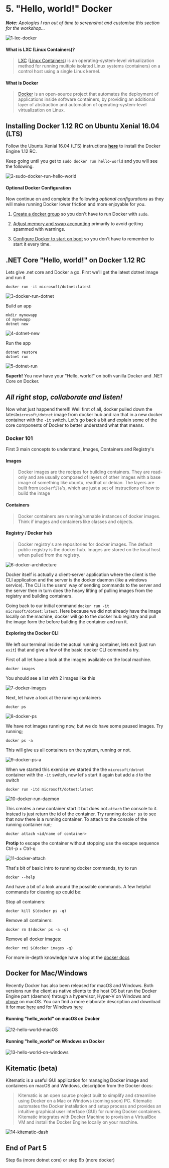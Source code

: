 # 5. "Hello, world!" Docker

_**Note:** Apologies I ran out of time to screenshot and customise this section for the workshop..._

![1-lxc-docker](Part5/1-lxc-docker.png)

#### What is LXC (Linux Containers)?

> [LXC](https://en.wikipedia.org/wiki/LXC) ([Linux Containers](https://linuxcontainers.org/)) is an operating-system-level virtualization method for running multiple isolated Linux systems (containers) on a control host using a single Linux kernel.

#### What is Docker

> [Docker](https://en.wikipedia.org/wiki/Docker_(software)) is an open-source project that automates the deployment of applications inside software containers, by providing an additional layer of abstraction and automation of operating-system-level virtualization on Linux.

## Installing Docker 1.12 RC on Ubuntu Xenial 16.04 (LTS)

Follow the Ubuntu Xenial 16.04 (LTS) instructions [__here__](https://docs.docker.com/engine/installation/linux/ubuntulinux/) to install the Docker Engine 1.12 RC.

Keep going until you get to `sudo docker run hello-world` and you will see the following.

![2-sudo-docker-run-hello-world](Part5/2-sudo-docker-run-hello-world.png)

#### Optional Docker Configuration

Now continue on and complete the following  _optional configurations_ as they will make running Docker lower friction and more enjoyable for you.

1. [Create a docker group](https://docs.docker.com/engine/installation/linux/ubuntulinux/#create-a-docker-group) so you don't have to run Docker with `sudo`.

2. [Adjust memory and swap accounting](https://docs.docker.com/engine/installation/linux/ubuntulinux/#adjust-memory-and-swap-accounting) primarily to avoid getting spammed with warnings.

3. [Configure Docker to start on boot](https://docs.docker.com/engine/installation/linux/ubuntulinux/#configure-docker-to-start-on-boot) so you don't have to remember to start it every time.

## .NET Core "Hello, world!" on Docker 1.12 RC

Lets give .net core and Docker a go. First we'll get the latest dotnet image and run it

```
docker run -it microsoft/dotnet:latest 
```

![3-docker-run-dotnet](Part5/3-docker-run-dotnet.png)

Build an app

```
mkdir mynewapp
cd mynewapp
dotnet new
```

![4-dotnet-new](Part5/4-dotnet-new.png)


Run the app

```
dotnet restore
dotnet run
```

![5-dotnet-run](Part5/5-dotnet-run.png)

__Superb!__ You now have your "Hello, world!" on both vanilla Docker and .NET Core on Docker.

## _All right stop, collaborate and listen!_

Now what just happend there!!! Well first of all, docker pulled down the latest```microsoft/dotnet``` image from docker hub and ran that in a new docker container with the ```-it``` switch. Let's go back a bit and explain some of the core components of Docker to better understand what that means.

### Docker 101

First 3 main concepts to understand, Images, Containers and Registry's

#### Images

> Docker images are the recipes for building containers. They are read-only and are usually composed of layers of other images with a base image of something like ubuntu, readhat or debian. The layers are built from ```Dockerfile```'s, which are just a set of instructions of how to build the image
 
#### Containers

> Docker containers are running/runnable instances of docker images. Think if images and containers like classes and objects.

#### Registry / Docker hub

> Docker registry's are repositories for docker images. The default public registry is the docker hub. Images are stored on the local host when pulled from the registry.

![6-docker-architecture](Part5/6-docker-architecture.svg)

Docker itself is actually a client-server application where the client is the CLI application and the server is the docker daemon (like a windows service). The CLI is the users' way of sending commands to the server and the server then in turn does the heavy lifting of pulling images from the registry and building containers. 

Going back to our initial command ```docker run -it microsoft/dotnet:latest```. Here because we did not already have the image locally on the machine, docker will go to the docker hub registry and pull the image form the before building the container and run it.

#### Exploring the Docker CLI

We left our terminal inside the actual running container, lets exit (just run ```exit```) that and give a few of the basic docker CLI command a try.

First of all let have a look at the images available on the local machine.

```
docker images
```

You should see a list with 2 images like this

![7-docker-images](Part5/7-docker-images.png)

Next, let have a look at the running containers

```
docker ps
```

![8-docker-ps](Part5/8-docker-ps.png)

We have not images running now, but we do have some paused images. Try running;

```
docker ps -a
```

This will give us all containers on the system, running or not.

![9-docker-ps-a](Part5/9-docker-ps-a.png)

When we started this exercise we started the the ```microsoft/dotnet``` container with the ```-it``` switch, now let's start it again but add a ```d``` to the switch

```
docker run -itd microsoft/dotnet:latest
```

![10-docker-run-daemon](Part5/10-docker-run-daemon.png)

This creates a new container start it but does not ```attach``` the console to it. Instead is just return the id of the container. Try running ```docker ps``` to see that now there is a running container. To attach to the console of the running container run;

```
docker attach <id/name of container>
```

__Protip__ to escape the container without stopping use the escape sequence Ctrl-p + Ctrl-q 

![11-docker-attach](Part5/11-docker-attach.png)

That's bit of basic intro to running docker commands, try to run

```
docker --help
```

And have a bit of a look around the possible commands. A few helpful commands for cleaning up could be:

Stop all containers:

```docker kill $(docker ps -q)```

Remove all containers:

```docker rm $(docker ps -a -q)```

Remove all docker images:

```docker rmi $(docker images -q)```


For more in-depth knowledge have a log at the [docker docs](https://docs.docker.com/engine/understanding-docker/)

## Docker for Mac/Windows

Recently Docker has also been released for macOS and Windows. Both versions run the client as native clients to the host OS but run the Docker Engine part (daemon) through a hypervisor, Hyper-V on Windows and [xhyve](https://github.com/mist64/xhyve/) on macOS. You can find a more elaborate description and download it for mac [here](https://docs.docker.com/docker-for-mac/) and for Windows [here](https://docs.docker.com/docker-for-windows/)


#### Running "hello_world" on macOS on Docker

![12-hello-world-macOS](Part5/12-hello-world-macOS.png)

#### Running "hello_world" on Windows on Docker

![13-hello-world-on-windows](Part5/13-hello-world-on-windows.png)


## Kitematic (beta)

Kitematic is a useful GUI application for managing Docker image and containers on macOS and Windows, description from the Docker docs:

> Kitematic is an open source project built to simplify and streamline using Docker on a Mac or Windows (coming soon) PC. Kitematic automates the Docker installation and setup process and provides an intuitive graphical user interface (GUI) for running Docker containers. Kitematic integrates with Docker Machine to provision a VirtualBox VM and install the Docker Engine locally on your machine.

![14-kitematic-dash](Part5/14-kitematic-dash.png)



## End of Part 5


Step 6a (more dotnet core) or step 6b (more docker) 

